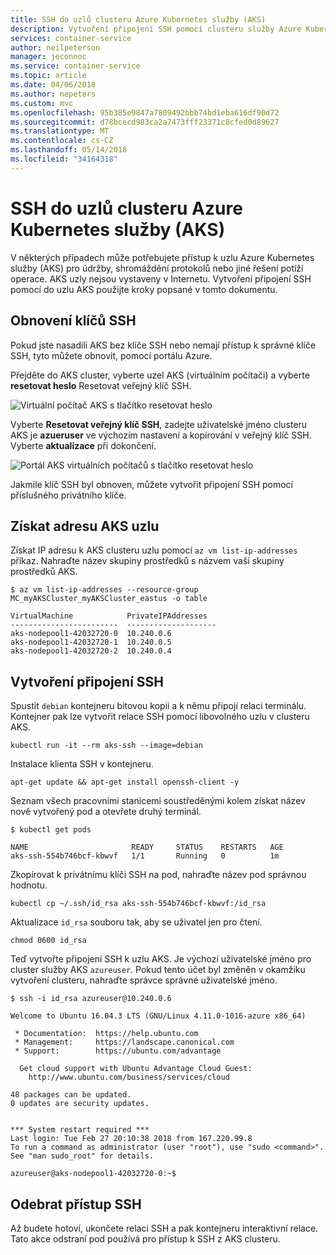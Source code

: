 ```yaml
---
title: SSH do uzlů clusteru Azure Kubernetes služby (AKS)
description: Vytvoření připojení SSH pomocí clusteru služby Azure Kubernetes služby (AKS) uzly
services: container-service
author: neilpeterson
manager: jeconnoc
ms.service: container-service
ms.topic: article
ms.date: 04/06/2018
ms.author: nepeters
ms.custom: mvc
ms.openlocfilehash: 95b385e9847a7809492bbb74bd1eba616df90d72
ms.sourcegitcommit: d78bcecd983ca2a7473fff23371c8cfed0d89627
ms.translationtype: MT
ms.contentlocale: cs-CZ
ms.lasthandoff: 05/14/2018
ms.locfileid: "34164318"
---
```

# <a name="ssh-into-azure-kubernetes-service-aks-cluster-nodes"></a>SSH do uzlů clusteru Azure Kubernetes služby (AKS)

V některých případech může potřebujete přístup k uzlu Azure Kubernetes služby (AKS) pro údržby, shromáždění protokolů nebo jiné řešení potíží operace. AKS uzly nejsou vystaveny v Internetu. Vytvoření připojení SSH pomocí do uzlu AKS použijte kroky popsané v tomto dokumentu.

## <a name="reset-ssh-keys"></a>Obnovení klíčů SSH

Pokud jste nasadili AKS bez klíče SSH nebo nemají přístup k správné klíče SSH, tyto můžete obnovit, pomocí portálu Azure.

Přejděte do AKS cluster, vyberte uzel AKS (virtuálním počítači) a vyberte **resetovat heslo** Resetovat veřejný klíč SSH.

![Virtuální počítač AKS s tlačítko resetovat heslo](media/aks-ssh/reset-password.png)

Vyberte **Resetovat veřejný klíč SSH**, zadejte uživatelské jméno clusteru AKS je **azueruser** ve výchozím nastavení a kopírování v veřejný klíč SSH. Vyberte **aktualizace** při dokončení.

![Portál AKS virtuálních počítačů s tlačítko resetovat heslo](media/aks-ssh/reset-password-2.png)

Jakmile klíč SSH byl obnoven, můžete vytvořit připojení SSH pomocí příslušného privátního klíče.

## <a name="get-aks-node-address"></a>Získat adresu AKS uzlu

Získat IP adresu k AKS clusteru uzlu pomocí `az vm list-ip-addresses` příkaz. Nahraďte název skupiny prostředků s názvem vaší skupiny prostředků AKS.

```console
$ az vm list-ip-addresses --resource-group MC_myAKSCluster_myAKSCluster_eastus -o table

VirtualMachine            PrivateIPAddresses
------------------------  --------------------
aks-nodepool1-42032720-0  10.240.0.6
aks-nodepool1-42032720-1  10.240.0.5
aks-nodepool1-42032720-2  10.240.0.4
```

## <a name="create-ssh-connection"></a>Vytvoření připojení SSH

Spustit `debian` kontejneru bitovou kopii a k němu připojí relaci terminálu. Kontejner pak lze vytvořit relace SSH pomocí libovolného uzlu v clusteru AKS.

```console
kubectl run -it --rm aks-ssh --image=debian
```

Instalace klienta SSH v kontejneru.

```console
apt-get update && apt-get install openssh-client -y
```

Seznam všech pracovními stanicemi soustředěnými kolem získat název nově vytvořený pod a otevřete druhý terminál.

```console
$ kubectl get pods

NAME                       READY     STATUS    RESTARTS   AGE
aks-ssh-554b746bcf-kbwvf   1/1       Running   0          1m
```

Zkopírovat k privátnímu klíči SSH na pod, nahraďte název pod správnou hodnotu.

```console
kubectl cp ~/.ssh/id_rsa aks-ssh-554b746bcf-kbwvf:/id_rsa
```

Aktualizace `id_rsa` souboru tak, aby se uživatel jen pro čtení.

```console
chmod 0600 id_rsa
```

Teď vytvořte připojení SSH k uzlu AKS. Je výchozí uživatelské jméno pro cluster služby AKS `azureuser`. Pokud tento účet byl změněn v okamžiku vytvoření clusteru, nahraďte správce správné uživatelské jméno.

```console
$ ssh -i id_rsa azureuser@10.240.0.6

Welcome to Ubuntu 16.04.3 LTS (GNU/Linux 4.11.0-1016-azure x86_64)

 * Documentation:  https://help.ubuntu.com
 * Management:     https://landscape.canonical.com
 * Support:        https://ubuntu.com/advantage

  Get cloud support with Ubuntu Advantage Cloud Guest:
    http://www.ubuntu.com/business/services/cloud

48 packages can be updated.
0 updates are security updates.


*** System restart required ***
Last login: Tue Feb 27 20:10:38 2018 from 167.220.99.8
To run a command as administrator (user "root"), use "sudo <command>".
See "man sudo_root" for details.

azureuser@aks-nodepool1-42032720-0:~$
```

## <a name="remove-ssh-access"></a>Odebrat přístup SSH

Až budete hotoví, ukončete relaci SSH a pak kontejneru interaktivní relace. Tato akce odstraní pod používá pro přístup k SSH z AKS clusteru.
